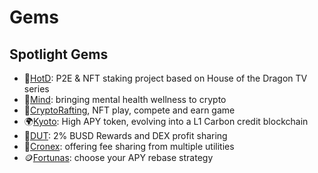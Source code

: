 
# Gems

## Spotlight Gems

- 🐉[HotD](hotd.md): P2E & NFT staking project based on House of the Dragon TV series
- 🌷[Mind](mind.md): bringing mental health wellness to crypto
- 🛶[CryptoRafting](cryptorafting.md), NFT play, compete and earn game
- 🌍[Kyoto](kyoto.md): High APY token, evolving into a L1 Carbon credit blockchain
- 🦅[DUT](dut.md): 2% BUSD Rewards and DEX profit sharing
- 🔳[Cronex](cronex.md): offering fee sharing from multiple utilities
- 🪙[Fortunas](fortunas.md): choose your APY rebase strategy
